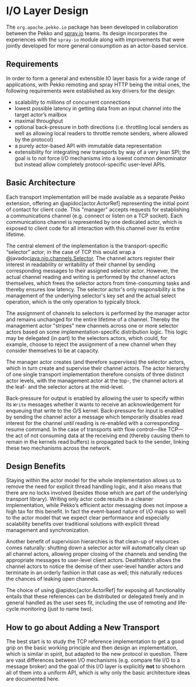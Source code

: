 # I/O Layer Design

The `org.apache.pekko.io` package has been developed in collaboration between the Pekko
and [spray.io](http://spray.io) teams. Its design incorporates the experiences with the
`spray-io` module along with improvements that were jointly developed for
more general consumption as an actor-based service.

## Requirements

In order to form a general and extensible IO layer basis for a wide range of
applications, with Pekko remoting and spray HTTP being the initial ones, the
following requirements were established as key drivers for the design:

 * scalability to millions of concurrent connections
 * lowest possible latency in getting data from an input channel into the
target actor’s mailbox
 * maximal throughput
 * optional back-pressure in both directions (i.e. throttling local senders as
well as allowing local readers to throttle remote senders, where allowed by
the protocol)
 * a purely actor-based API with immutable data representation
 * extensibility for integrating new transports by way of a very lean SPI; the
goal is to not force I/O mechanisms into a lowest common denominator but
instead allow completely protocol-specific user-level APIs.

## Basic Architecture

Each transport implementation will be made available as a separate Pekko
extension, offering an @apidoc[actor.ActorRef] representing the initial point of
contact for client code. This "manager" accepts requests for establishing a
communications channel (e.g. connect or listen on a TCP socket). Each
communications channel is represented by one dedicated actor, which is exposed
to client code for all interaction with this channel over its entire lifetime.

The central element of the implementation is the transport-specific “selector”
actor; in the case of TCP this would wrap a @javadoc[java.nio.channels.Selector](java.nio.channels.Selector).
The channel actors register their interest in readability or writability of
their channel by sending corresponding messages to their assigned selector
actor. However, the actual channel reading and writing is performed by the
channel actors themselves, which frees the selector actors from time-consuming
tasks and thereby ensures low latency. The selector actor's only responsibility
is the management of the underlying selector's key set and the actual select
operation, which is the only operation to typically block.

The assignment of channels to selectors is performed by the manager actor and
remains unchanged for the entire lifetime of a channel. Thereby the management
actor "stripes" new channels across one or more selector actors based on some
implementation-specific distribution logic. This logic may be delegated (in
part) to the selectors actors, which could, for example, choose to reject the
assignment of a new channel when they consider themselves to be at capacity.

The manager actor creates (and therefore supervises) the selector actors, which
in turn create and supervise their channel actors. The actor hierarchy of one
single transport implementation therefore consists of three distinct actor
levels, with the management actor at the top-, the channel actors at the leaf-
and the selector actors at the mid-level.

Back-pressure for output is enabled by allowing the user to specify within its
`Write` messages whether it wants to receive an acknowledgement for
enqueuing that write to the O/S kernel. Back-pressure for input is enabled by
sending the channel actor a message which temporarily disables read interest
for the channel until reading is re-enabled with a corresponding resume command.
In the case of transports with flow control—like TCP—the act of not
consuming data at the receiving end (thereby causing them to remain in the
kernels read buffers) is propagated back to the sender, linking these two
mechanisms across the network.

## Design Benefits

Staying within the actor model for the whole implementation allows us to remove
the need for explicit thread handling logic, and it also means that there are
no locks involved (besides those which are part of the underlying transport
library). Writing only actor code results in a cleaner implementation,
while Pekko’s efficient actor messaging does not impose a high tax for this
benefit. In fact the event-based nature of I/O maps so well to the actor model
that we expect clear performance and especially scalability benefits over
traditional solutions with explicit thread management and synchronization.

Another benefit of supervision hierarchies is that clean-up of resources comes
naturally: shutting down a selector actor will automatically clean up all
channel actors, allowing proper closing of the channels and sending the
appropriate messages to user-level client actors. DeathWatch allows the channel
actors to notice the demise of their user-level handler actors and terminate in
an orderly fashion in that case as well; this naturally reduces the chances of
leaking open channels.

The choice of using @apidoc[actor.ActorRef] for exposing all functionality entails
that these references can be distributed or delegated freely and in general
handled as the user sees fit, including the use of remoting and life-cycle
monitoring (just to name two).

## How to go about Adding a New Transport

The best start is to study the TCP reference implementation to get a good grip
on the basic working principle and then design an implementation, which is
similar in spirit, but adapted to the new protocol in question. There are vast
differences between I/O mechanisms (e.g. compare file I/O to a message broker)
and the goal of this I/O layer is explicitly **not** to shoehorn all of them
into a uniform API, which is why only the basic architecture ideas are
documented here.